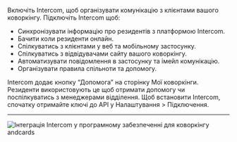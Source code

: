 Включіть Intercom, щоб організувати комунікацію з клієнтами вашого коворкінгу. Підключіть Intercom щоб:

- Синхронізувати інформацію про резидентів з платформою Intercom.
- Бачити коли резиденти онлайн.
- Спілкуватись з клієнтами у веб та мобільному застосунку.
- Спілкуватись з відвідувачами сайту вашого коворкінгу.
- Автоматизувати повідомлення в застосунку та імейл комунікацію.
- Організувати правила спільноти та допомогу.

Intercom додає кнопку “Допомога” на сторінку Мої коворкінги. Резиденти використовують це щоб отримати допомогу чи поспілкуватись з менеджерами відділення. Щоб встановити Intercom, спочатку отримайте ключі до API у Налаштування > Підключення.

---

![Інтеграція Intercom у програмному забезпеченні для коворкінгу andcards](https://d7ccq1i35b0cj.cloudfront.net/andcards-integrations-intercom-light-en-1920-1200.png)
